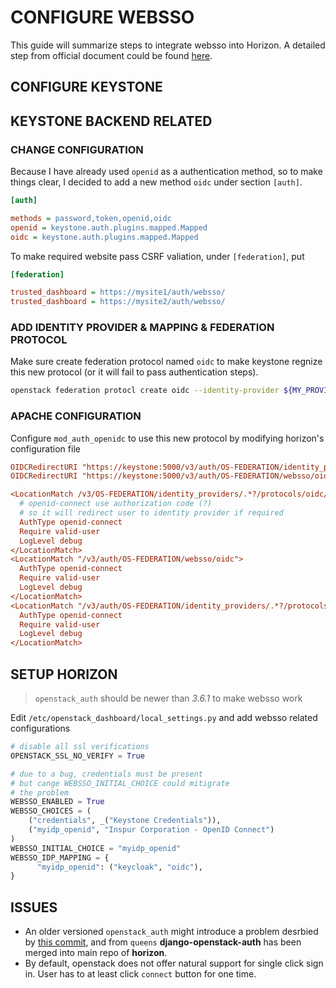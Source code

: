# CONFIGURE WEBSSO

This guide will summarize steps to integrate websso into Horizon. A detailed step from official document could be found [here](https://docs.openstack.org/keystone/pike/advanced-topics/federation/websso.html).

## CONFIGURE KEYSTONE

## KEYSTONE BACKEND RELATED

### CHANGE CONFIGURATION

Because I have already used `openid` as a authentication method, so to make things clear, I decided to add a new method `oidc` under section `[auth]`.

```ini
[auth]

methods = password,token,openid,oidc
openid = keystone.auth.plugins.mapped.Mapped
oidc = keystone.auth.plugins.mapped.Mapped
```

To make required website pass CSRF valiation, under `[federation]`, put

```ini
[federation]

trusted_dashboard = https://mysite1/auth/websso/
trusted_dashboard = https://mysite2/auth/websso/
```

### ADD IDENTITY PROVIDER & MAPPING & FEDERATION PROTOCOL

Make sure create federation protocol named `oidc` to make keystone regnize this new protocol (or it will fail to pass authentication steps).

```bash
openstack federation protocl create oidc --identity-provider ${MY_PROVIDER} --mapping ${MY_MAPPINNG}
```

### APACHE CONFIGURATION

Configure `mod_auth_openidc` to use this new protocol by modifying horizon's configuration file

```ini
OIDCRedirectURI "https://keystone:5000/v3/auth/OS-FEDERATION/identity_providers/keycloak/protocols/oidc/websso"
OIDCRedirectURI "https://keystone:5000/v3/auth/OS-FEDERATION/websso/oidc"

<LocationMatch /v3/OS-FEDERATION/identity_providers/.*?/protocols/oidc/auth>
  # openid-connect use authorization code (?)
  # so it will redirect user to identity provider if required
  AuthType openid-connect
  Require valid-user
  LogLevel debug
</LocationMatch>
<LocationMatch "/v3/auth/OS-FEDERATION/websso/oidc">
  AuthType openid-connect
  Require valid-user
  LogLevel debug
</LocationMatch>
<LocationMatch "/v3/auth/OS-FEDERATION/identity_providers/.*?/protocols/oidc/websso">
  AuthType openid-connect
  Require valid-user
  LogLevel debug
</LocationMatch>
```

## SETUP HORIZON

> `openstack_auth` should be newer than *3.6.1* to make websso work

Edit `/etc/openstack_dashboard/local_settings.py` and add websso related configurations

```python
# disable all ssl verifications
OPENSTACK_SSL_NO_VERIFY = True

# due to a bug, credentials must be present
# but cange WEBSSO_INITIAL_CHOICE could mitigrate
# the problem
WEBSSO_ENABLED = True
WEBSSO_CHOICES = (
    ("credentials", _("Keystone Credentials")),
    ("myidp_openid", "Inspur Corporation - OpenID Connect")
)
WEBSSO_INITIAL_CHOICE = "myidp_openid"
WEBSSO_IDP_MAPPING = {
      "myidp_openid": ("keycloak", "oidc"),
}
```

## ISSUES

* An older versioned `openstack_auth` might introduce a problem desrbied by [this commit](https://github.com/openstack/django_openstack_auth/commit/04491deed11022c29e24a02e69d750e981a7ac7a), and from `queens` **django-openstack-auth** has been merged into main repo of **horizon**.
* By default, openstack does not offer natural support for single click sign in. User has to at least click `connect` button for one time.